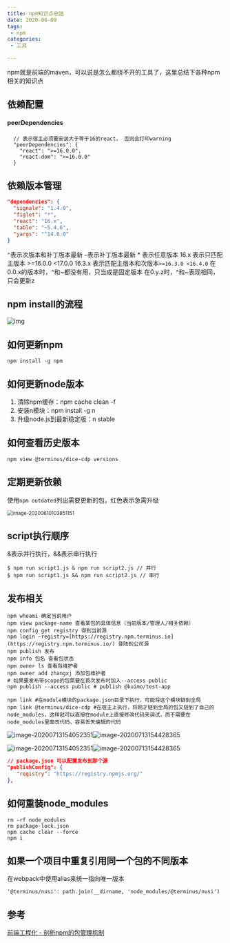 ```yaml
---
title: npm知识点总结
date: 2020-06-09
tags:
 - npm
categories:
 - 工具

---
```


npm就是前端的maven，可以说是怎么都绕不开的工具了，这里总结下各种npm相关的知识点

<!-- more -->

## 依赖配置

#### peerDependencies

```
  // 表示宿主必须要安装大于等于16的react， 否则会打印warning
  "peerDependencies": {
    "react": ">=16.0.0",
    "react-dom": ">=16.0.0"
  }
```

## 依赖版本管理

```json
"dependencies": {
  "signale": "1.4.0",
  "figlet": "*",
  "react": "16.x",
  "table": "~5.4.6",
  "yargs": "^14.0.0"
}
```

 `^`表示次版本和补丁版本最新 
 `~`表示补丁版本最新
   \* 表示任意版本
 16.x 表示只匹配主版本 \>=16.0.0 <17.0.0
 16.3.x 表示匹配主版本和次版本`>=16.3.0 <16.4.0`
 在0.0.x的版本时，^和~都没有用，只当成是固定版本
 在0.y.z时，^和~表现相同，只会更新z



## npm install的流程

![img](https://kuimo-markdown-pic.oss-cn-hangzhou.aliyuncs.com/16f0eef327ccaba5.png)





## 如何更新npm

```shell
npm install -g npm
```

## 如何更新node版本

1. 清除npm缓存：npm cache clean -f 
2. 安装n模块：npm install -g n 
3. 升级node.js到最新稳定版：n stable



## 如何查看历史版本

```shell
npm view @terminus/dice-cdp versions
```

## 定期更新依赖

使用`npm outdated`列出需要更新的包，红色表示急需升级

<img src="https://kuimo-markdown-pic.oss-cn-hangzhou.aliyuncs.com/image-20200610103851151.png" alt="image-20200610103851151" style="zoom:80%;" />

## script执行顺序

&表示并行执行，&&表示串行执行

```shell
$ npm run script1.js & npm run script2.js // 并行
$ npm run script1.js && npm run script2.js // 串行
```



## 发布相关

```shell
npm whoami 确定当前用户 
npm view package-name 查看某包的具体信息（当前版本/管理人/相关依赖） 
npm config get registry 得到当前源 
npm login –registry=[https://registry.npm.terminus.io](https://registry.npm.terminus.io/) 登陆到公司源 
npm publish 发布 
npm info 包名 查看包状态 
npm owner ls 查看包维护者 
npm owner add zhangxj 添加包维护者
# 如果要发布带scope的包需要在首次发布时加入--access public
npm publish --access public # publish @kuimo/test-app

npm link #在module模块的package.json目录下执行，可能将这个模块链到全局
npm link @terminus/dice-cdp #在宿主上执行，将刚才链到全局的包又链到了自己的node_modules，这样就可以直接在module上直接修改代码来调试，而不需要在node_modules里面改代码，容易丢失编辑的代码
```

<img src="https://kuimo-markdown-pic.oss-cn-hangzhou.aliyuncs.com/image-20200713154052351.png" alt="image-20200713154052351"  />![image-20200713154428365](https://kuimo-markdown-pic.oss-cn-hangzhou.aliyuncs.com/image-20200713154428365.png)

<img src="https://kuimo-markdown-pic.oss-cn-hangzhou.aliyuncs.com/image-20200713154052351.png" alt="image-20200713154052351"  />![image-20200713154428365](https://kuimo-markdown-pic.oss-cn-hangzhou.aliyuncs.com/image-20200713154428365.png)



 ```json
// package.json 可以配置发布到那个源 
"publishConfig": {
    "registry": "https://registry.npmjs.org/"
 },
 ```



## 如何重装node_modules

```shell
rm -rf node_modules
rm package-lock.json
npm cache clear --force
npm i
```



## 如果一个项目中重复引用同一个包的不同版本

在webpack中使用alias来统一指向唯一版本

```
'@terminus/nusi': path.join(__dirname, 'node_modules/@terminus/nusi')
```



## 参考

[前端工程化 - 剖析npm的包管理机制](https://juejin.im/post/5df789066fb9a0161f30580c)

